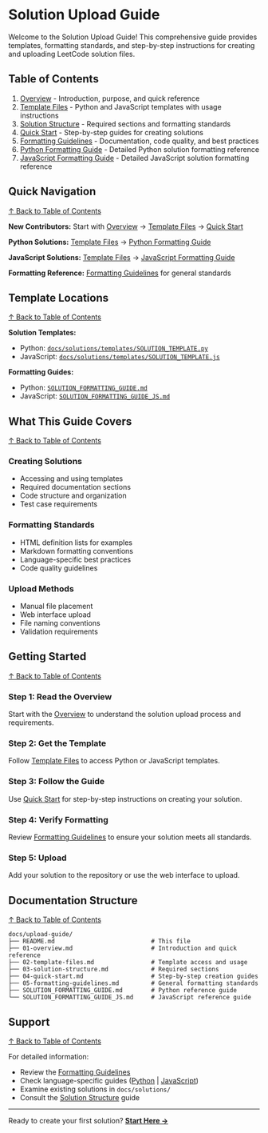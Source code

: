# Solution Upload Guide

Welcome to the Solution Upload Guide! This comprehensive guide provides templates, formatting standards, and step-by-step instructions for creating and uploading LeetCode solution files.

## Table of Contents

1. [Overview](01-overview.md) - Introduction, purpose, and quick reference
2. [Template Files](02-template-files.md) - Python and JavaScript templates with usage instructions
3. [Solution Structure](03-solution-structure.md) - Required sections and formatting standards
4. [Quick Start](04-quick-start.md) - Step-by-step guides for creating solutions
5. [Formatting Guidelines](05-formatting-guidelines.md) - Documentation, code quality, and best practices
6. [Python Formatting Guide](SOLUTION_FORMATTING_GUIDE.md) - Detailed Python solution formatting reference
7. [JavaScript Formatting Guide](SOLUTION_FORMATTING_GUIDE_JS.md) - Detailed JavaScript solution formatting reference

## Quick Navigation
[↑ Back to Table of Contents](#table-of-contents)

**New Contributors:** Start with [Overview](01-overview.md) → [Template Files](02-template-files.md) → [Quick Start](04-quick-start.md)

**Python Solutions:** [Template Files](02-template-files.md) → [Python Formatting Guide](SOLUTION_FORMATTING_GUIDE.md)

**JavaScript Solutions:** [Template Files](02-template-files.md) → [JavaScript Formatting Guide](SOLUTION_FORMATTING_GUIDE_JS.md)

**Formatting Reference:** [Formatting Guidelines](05-formatting-guidelines.md) for general standards

## Template Locations
[↑ Back to Table of Contents](#table-of-contents)

**Solution Templates:**
- Python: [`docs/solutions/templates/SOLUTION_TEMPLATE.py`](../solutions/templates/SOLUTION_TEMPLATE.py)
- JavaScript: [`docs/solutions/templates/SOLUTION_TEMPLATE.js`](../solutions/templates/SOLUTION_TEMPLATE.js)

**Formatting Guides:**
- Python: [`SOLUTION_FORMATTING_GUIDE.md`](SOLUTION_FORMATTING_GUIDE.md)
- JavaScript: [`SOLUTION_FORMATTING_GUIDE_JS.md`](SOLUTION_FORMATTING_GUIDE_JS.md)

## What This Guide Covers
[↑ Back to Table of Contents](#table-of-contents)

### Creating Solutions
- Accessing and using templates
- Required documentation sections
- Code structure and organization
- Test case requirements

### Formatting Standards
- HTML definition lists for examples
- Markdown formatting conventions
- Language-specific best practices
- Code quality guidelines

### Upload Methods
- Manual file placement
- Web interface upload
- File naming conventions
- Validation requirements

## Getting Started
[↑ Back to Table of Contents](#table-of-contents)

### Step 1: Read the Overview
Start with the [Overview](01-overview.md) to understand the solution upload process and requirements.

### Step 2: Get the Template
Follow [Template Files](02-template-files.md) to access Python or JavaScript templates.

### Step 3: Follow the Guide
Use [Quick Start](04-quick-start.md) for step-by-step instructions on creating your solution.

### Step 4: Verify Formatting
Review [Formatting Guidelines](05-formatting-guidelines.md) to ensure your solution meets all standards.

### Step 5: Upload
Add your solution to the repository or use the web interface to upload.

## Documentation Structure
[↑ Back to Table of Contents](#table-of-contents)

```
docs/upload-guide/
├── README.md                           # This file
├── 01-overview.md                      # Introduction and quick reference
├── 02-template-files.md                # Template access and usage
├── 03-solution-structure.md            # Required sections
├── 04-quick-start.md                   # Step-by-step creation guides
├── 05-formatting-guidelines.md         # General formatting standards
├── SOLUTION_FORMATTING_GUIDE.md        # Python reference guide
└── SOLUTION_FORMATTING_GUIDE_JS.md     # JavaScript reference guide
```

## Support
[↑ Back to Table of Contents](#table-of-contents)

For detailed information:
- Review the [Formatting Guidelines](05-formatting-guidelines.md)
- Check language-specific guides ([Python](SOLUTION_FORMATTING_GUIDE.md) | [JavaScript](SOLUTION_FORMATTING_GUIDE_JS.md))
- Examine existing solutions in `docs/solutions/`
- Consult the [Solution Structure](03-solution-structure.md) guide

---

Ready to create your first solution? **[Start Here →](01-overview.md)**
